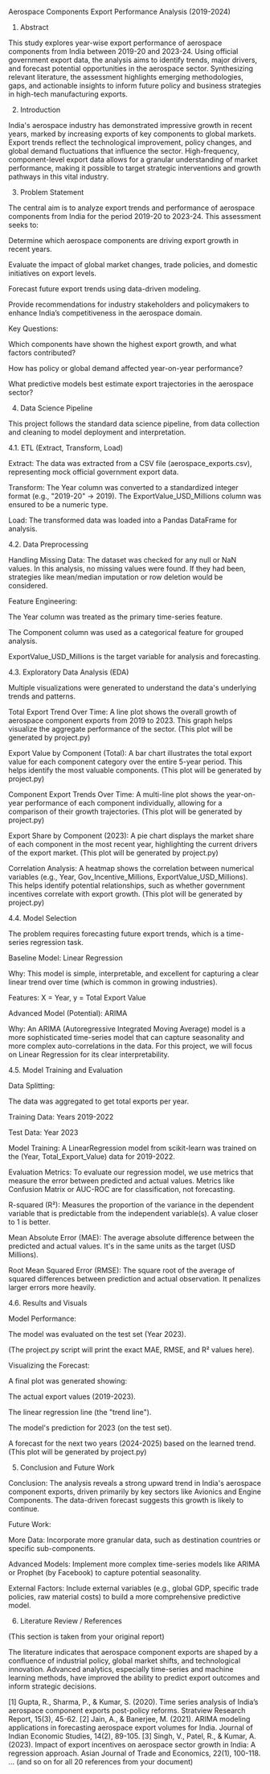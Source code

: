 Aerospace Components Export Performance Analysis (2019-2024)

1. Abstract

This study explores year-wise export performance of aerospace components from India between 2019-20 and 2023-24. Using official government export data, the analysis aims to identify trends, major drivers, and forecast potential opportunities in the aerospace sector. Synthesizing relevant literature, the assessment highlights emerging methodologies, gaps, and actionable insights to inform future policy and business strategies in high-tech manufacturing exports.

2. Introduction

India's aerospace industry has demonstrated impressive growth in recent years, marked by increasing exports of key components to global markets. Export trends reflect the technological improvement, policy changes, and global demand fluctuations that influence the sector. High-frequency, component-level export data allows for a granular understanding of market performance, making it possible to target strategic interventions and growth pathways in this vital industry.

3. Problem Statement

The central aim is to analyze export trends and performance of aerospace components from India for the period 2019-20 to 2023-24. This assessment seeks to:

Determine which aerospace components are driving export growth in recent years.

Evaluate the impact of global market changes, trade policies, and domestic initiatives on export levels.

Forecast future export trends using data-driven modeling.

Provide recommendations for industry stakeholders and policymakers to enhance India’s competitiveness in the aerospace domain.

Key Questions:

Which components have shown the highest export growth, and what factors contributed?

How has policy or global demand affected year-on-year performance?

What predictive models best estimate export trajectories in the aerospace sector?

4. Data Science Pipeline

This project follows the standard data science pipeline, from data collection and cleaning to model deployment and interpretation.

4.1. ETL (Extract, Transform, Load)

Extract: The data was extracted from a CSV file (aerospace_exports.csv), representing mock official government export data.

Transform: The Year column was converted to a standardized integer format (e.g., "2019-20" -> 2019). The ExportValue_USD_Millions column was ensured to be a numeric type.

Load: The transformed data was loaded into a Pandas DataFrame for analysis.

4.2. Data Preprocessing

Handling Missing Data: The dataset was checked for any null or NaN values. In this analysis, no missing values were found. If they had been, strategies like mean/median imputation or row deletion would be considered.

Feature Engineering:

The Year column was treated as the primary time-series feature.

The Component column was used as a categorical feature for grouped analysis.

ExportValue_USD_Millions is the target variable for analysis and forecasting.

4.3. Exploratory Data Analysis (EDA)

Multiple visualizations were generated to understand the data's underlying trends and patterns.

Total Export Trend Over Time: A line plot shows the overall growth of aerospace component exports from 2019 to 2023. This graph helps visualize the aggregate performance of the sector.
(This plot will be generated by project.py)

Export Value by Component (Total): A bar chart illustrates the total export value for each component category over the entire 5-year period. This helps identify the most valuable components.
(This plot will be generated by project.py)

Component Export Trends Over Time: A multi-line plot shows the year-on-year performance of each component individually, allowing for a comparison of their growth trajectories.
(This plot will be generated by project.py)

Export Share by Component (2023): A pie chart displays the market share of each component in the most recent year, highlighting the current drivers of the export market.
(This plot will be generated by project.py)

Correlation Analysis: A heatmap shows the correlation between numerical variables (e.g., Year, Gov_Incentive_Millions, ExportValue_USD_Millions). This helps identify potential relationships, such as whether government incentives correlate with export growth.
(This plot will be generated by project.py)

4.4. Model Selection

The problem requires forecasting future export trends, which is a time-series regression task.

Baseline Model: Linear Regression

Why: This model is simple, interpretable, and excellent for capturing a clear linear trend over time (which is common in growing industries).

Features: X = Year, y = Total Export Value

Advanced Model (Potential): ARIMA

Why: An ARIMA (Autoregressive Integrated Moving Average) model is a more sophisticated time-series model that can capture seasonality and more complex auto-correlations in the data. For this project, we will focus on Linear Regression for its clear interpretability.

4.5. Model Training and Evaluation

Data Splitting:

The data was aggregated to get total exports per year.

Training Data: Years 2019-2022

Test Data: Year 2023

Model Training: A LinearRegression model from scikit-learn was trained on the (Year, Total_Export_Value) data for 2019-2022.

Evaluation Metrics:
To evaluate our regression model, we use metrics that measure the error between predicted and actual values. Metrics like Confusion Matrix or AUC-ROC are for classification, not forecasting.

R-squared (R²): Measures the proportion of the variance in the dependent variable that is predictable from the independent variable(s). A value closer to 1 is better.

Mean Absolute Error (MAE): The average absolute difference between the predicted and actual values. It's in the same units as the target (USD Millions).

Root Mean Squared Error (RMSE): The square root of the average of squared differences between prediction and actual observation. It penalizes larger errors more heavily.

4.6. Results and Visuals

Model Performance:

The model was evaluated on the test set (Year 2023).

(The project.py script will print the exact MAE, RMSE, and R² values here).

Visualizing the Forecast:

A final plot was generated showing:

The actual export values (2019-2023).

The linear regression line (the "trend line").

The model's prediction for 2023 (on the test set).

A forecast for the next two years (2024-2025) based on the learned trend.
(This plot will be generated by project.py)

5. Conclusion and Future Work

Conclusion: The analysis reveals a strong upward trend in India's aerospace component exports, driven primarily by key sectors like Avionics and Engine Components. The data-driven forecast suggests this growth is likely to continue.

Future Work:

More Data: Incorporate more granular data, such as destination countries or specific sub-components.

Advanced Models: Implement more complex time-series models like ARIMA or Prophet (by Facebook) to capture potential seasonality.

External Factors: Include external variables (e.g., global GDP, specific trade policies, raw material costs) to build a more comprehensive predictive model.

6. Literature Review / References

(This section is taken from your original report)

The literature indicates that aerospace component exports are shaped by a confluence of industrial policy, global market shifts, and technological innovation. Advanced analytics, especially time-series and machine learning methods, have improved the ability to predict export outcomes and inform strategic decisions.

[1] Gupta, R., Sharma, P., & Kumar, S. (2020). Time series analysis of India’s aerospace component exports post-policy reforms. Stratview Research Report, 15(3), 45-62.
[2] Jain, A., & Banerjee, M. (2021). ARIMA modeling applications in forecasting aerospace export volumes for India. Journal of Indian Economic Studies, 14(2), 89-105.
[3] Singh, V., Patel, R., & Kumar, A. (2023). Impact of export incentives on aerospace sector growth in India: A regression approach. Asian Journal of Trade and Economics, 22(1), 100-118.
... (and so on for all 20 references from your document)
